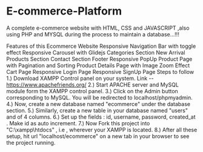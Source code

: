 # E-commerce-Platform
A complete e-commerce website with HTML, CSS and JAVASCRIPT ,also using PHP and MYSQL during the process to maintain a database...!!!

Features of this Ecommerce Website
Responsive Navigation Bar with toggle effect
Responsive Carousel with Glidejs
Categories Section
New Arrival Products Section
Contact Section
Footer
Responsive PopUp
Product Page with Pagination and Sorting
Product Details Page with Image Zoom Effect
Cart Page
Responsive Login Page
Responsive SignUp Page
Steps to follow
1.) Download XAMPP Control panel on your system. Link -- https://www.apachefriends.org/
2.) Start APACHE server and MySQL module form the XAMPP control panel.
3.) Click on the Admin button corresponding to MySQL. You will be redirected to localhost/phpmyadmin.
4.) Now, create a new database named "ecommerce" under the database section.
5.) Similarly, create a new table in your database named "users" and of 4 columns.
6.) Set up the fields : id, username, password, created_at . Make id as auto increment.
7.) Now Fork this project into "C:\xampp\htdocs" , i.e , wherever your XAMPP is located.
8.) After all these setup, hit url "localhost/ecommerce" on a new tab in your browser to see the project running.
